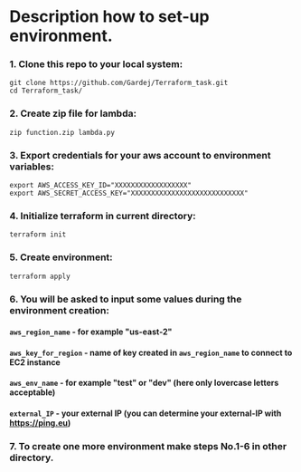 # Description how to set-up environment.

### 1. Clone this repo to your local system:
```
git clone https://github.com/Gardej/Terraform_task.git
cd Terraform_task/
```
### 2. Create zip file for lambda:
```
zip function.zip lambda.py
```
### 3. Export credentials for your aws account to environment variables:
```
export AWS_ACCESS_KEY_ID="XXXXXXXXXXXXXXXXXX"
export AWS_SECRET_ACCESS_KEY="XXXXXXXXXXXXXXXXXXXXXXXXXXXX"
```
### 4. Initialize terraform in current directory:
```
terraform init
```
### 5. Create environment:
```
terraform apply
```
### 6. You will be asked to input some values during the environment creation:

#### `aws_region_name`     - for example "us-east-2"
#### `aws_key_for_region`  - name of key created in `aws_region_name` to connect to EC2 instance
#### `aws_env_name`        - for example "test" or "dev" (here only lovercase letters acceptable)
#### `external_IP`         - your external IP (you can determine your external-IP with https://ping.eu)

### 7. To create one more environment make steps No.1-6 in other directory.
 

